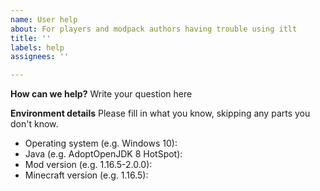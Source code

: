 ```yaml
---
name: User help
about: For players and modpack authors having trouble using itlt
title: ''
labels: help
assignees: ''

---
```


**How can we help?**
Write your question here

**Environment details**
Please fill in what you know, skipping any parts you don't know.
- Operating system (e.g. Windows 10):
- Java (e.g. AdoptOpenJDK 8 HotSpot):
- Mod version (e.g. 1.16.5-2.0.0):
- Minecraft version (e.g. 1.16.5):
